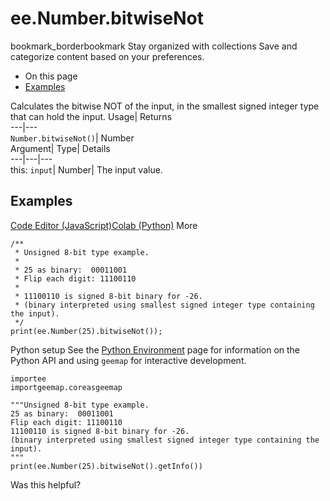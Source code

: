  
#  ee.Number.bitwiseNot 
bookmark_borderbookmark Stay organized with collections  Save and categorize content based on your preferences.
  * On this page
  * [Examples](https://developers.google.com/earth-engine/apidocs/ee-number-bitwisenot#examples)


Calculates the bitwise NOT of the input, in the smallest signed integer type that can hold the input. 
Usage| Returns  
---|---  
`Number.bitwiseNot()`| Number  
Argument| Type| Details  
---|---|---  
this: `input`| Number| The input value.  
## Examples
[Code Editor (JavaScript)](https://developers.google.com/earth-engine/apidocs/ee-number-bitwisenot#code-editor-javascript-sample)[Colab (Python)](https://developers.google.com/earth-engine/apidocs/ee-number-bitwisenot#colab-python-sample) More
```
/**
 * Unsigned 8-bit type example.
 *
 * 25 as binary:  00011001
 * Flip each digit: 11100110
 *
 * 11100110 is signed 8-bit binary for -26.
 * (binary interpreted using smallest signed integer type containing the input).
 */
print(ee.Number(25).bitwiseNot());
```
Python setup
See the [ Python Environment](https://developers.google.com/earth-engine/guides/python_install) page for information on the Python API and using `geemap` for interactive development.
```
importee
importgeemap.coreasgeemap
```
```
"""Unsigned 8-bit type example.
25 as binary:  00011001
Flip each digit: 11100110
11100110 is signed 8-bit binary for -26.
(binary interpreted using smallest signed integer type containing the input).
"""
print(ee.Number(25).bitwiseNot().getInfo())
```

Was this helpful?

